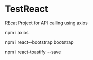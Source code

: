# TestReact


REcat Project for API calling using axios

npm i axios


npm i react--bootstrap bootstrap


npm i react-toastify --save
